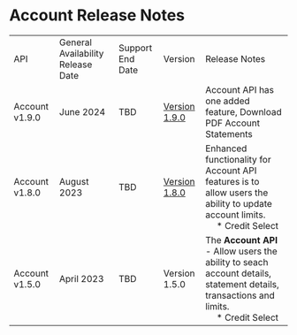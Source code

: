 # Account Release Notes
|                |                                   |                  |               |                                                                                                                                |
|----------------|-----------------------------------|------------------|---------------|--------------------------------------------------------------------------------------------------------------------------------|
| API            | General Availability Release Date | Support End Date | Version       | Release Notes                                                                                                                  |
| Account v1.9.0 | June 2024                       | TBD              | [Version 1.9.0](../api/?type=post&path=/v1/accounts/limits/search&version=api) |  Account API has one added feature, Download PDF Account Statements    |
| Account v1.8.0 | August 2023                       | TBD              | [Version 1.8.0](../api/?type=post&path=/v1/accounts/limits/search&version=api-previous) | Enhanced functionality for Account API features is to allow users the ability to update account limits. <br>&emsp; * Credit Select                               |
| Account v1.5.0 | April 2023                        | TBD              | Version 1.5.0 | The **Account API** - Allow users the ability to seach account details, statement details, transactions and limits. <br>&emsp; * Credit Select |
